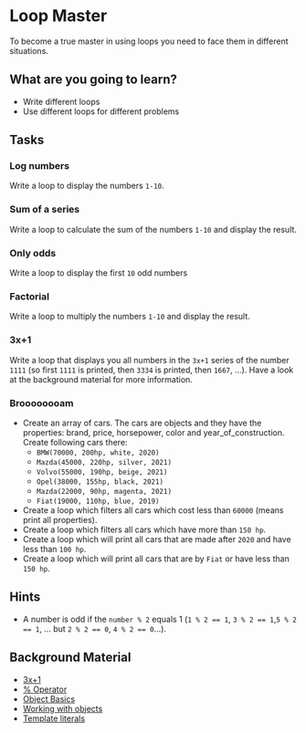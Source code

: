 # Loop Master

To become a true master in using loops you need to face them in different situations.

## What are you going to learn?

* Write different loops
* Use different loops for different problems

## Tasks

### Log numbers
Write a loop to display the numbers `1-10`.

### Sum of a series
Write a loop to calculate the sum of the numbers `1-10` and display the result.

### Only odds
Write a loop to display the first `10` odd numbers

### Factorial
Write a loop to multiply the numbers `1-10` and display the result.

### 3x+1

Write a loop that displays you all numbers in the `3x+1` series of the number `1111` (so first `1111` is printed, then `3334` is printed, then `1667`, ...). Have a look at the background material for more information.

### Broooooooam
* Create an array of cars. The cars are objects and they have the properties: brand, price, horsepower, color and year_of_construction. Create following cars there: 
    * `BMW(70000, 200hp, white, 2020)`
    * `Mazda(45000, 220hp, silver, 2021)`
    * `Volvo(55000, 190hp, beige, 2021)`
    * `Opel(38000, 155hp, black, 2021)`
    * `Mazda(22000, 90hp, magenta, 2021)`
    * `Fiat(19000, 110hp, blue, 2019)`
* Create a loop which filters all cars which cost less than `60000` (means print all properties).
* Create a loop which filters all cars which have more than `150 hp`.
* Create a loop which will print all cars that are made after `2020` and have less than `100 hp`.
* Create a loop which will print all cars that are by `Fiat` or have less than `150 hp`.

## Hints
* A number is odd if the `number % 2` equals 1 (`1 % 2 == 1`, `3 % 2 == 1`,`5 % 2 == 1`, ... but `2 % 2 == 0`, `4 % 2 == 0`...).

## Background Material
* [3x+1](https://www.mathematicalgemstones.com/gemstones/the-3x1-problem/)
* [% Operator](https://en.wikipedia.org/wiki/Modulo_operation)
* [Object Basics](https://developer.mozilla.org/en-US/docs/Learn/JavaScript/Objects/Basics)
* [Working with objects](https://developer.mozilla.org/en-US/docs/Web/JavaScript/Guide/Working_with_Objects)
* [Template literals](https://developer.mozilla.org/en-US/docs/Web/JavaScript/Reference/Template_literals)
